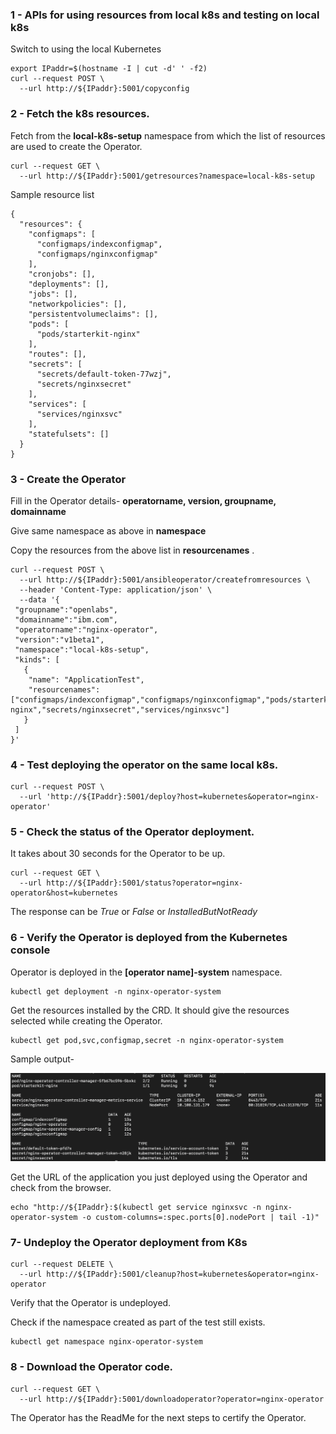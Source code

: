 ### 1 - APIs for using resources from local k8s and testing on local k8s
Switch to using the local Kubernetes

```execute
export IPaddr=$(hostname -I | cut -d' ' -f2)
curl --request POST \
  --url http://${IPaddr}:5001/copyconfig
```



### 2 - Fetch the k8s resources.

Fetch from the **local-k8s-setup** namespace from which the list of resources are used to create the Operator.

```execute
curl --request GET \
  --url http://${IPaddr}:5001/getresources?namespace=local-k8s-setup
```

Sample resource list

```
{
  "resources": {
    "configmaps": [
      "configmaps/indexconfigmap",
      "configmaps/nginxconfigmap"
    ],
    "cronjobs": [],
    "deployments": [],
    "jobs": [],
    "networkpolicies": [],
    "persistentvolumeclaims": [],
    "pods": [
      "pods/starterkit-nginx"
    ],
    "routes": [],
    "secrets": [
      "secrets/default-token-77wzj",
      "secrets/nginxsecret"
    ],
    "services": [
      "services/nginxsvc"
    ],
    "statefulsets": []
  }
}
```



### 3 - Create the Operator

Fill in the Operator details- **operatorname, version, groupname, domainname**

Give same namespace  as above in **namespace**

Copy the resources from the above list in **resourcenames** . 

```execute
curl --request POST \
  --url http://${IPaddr}:5001/ansibleoperator/createfromresources \
  --header 'Content-Type: application/json' \
  --data '{
 "groupname":"openlabs",
 "domainname":"ibm.com",
 "operatorname":"nginx-operator",
 "version":"v1beta1",
 "namespace":"local-k8s-setup",
 "kinds": [
   {
    "name": "ApplicationTest",
    "resourcenames": ["configmaps/indexconfigmap","configmaps/nginxconfigmap","pods/starterkit-nginx","secrets/nginxsecret","services/nginxsvc"]
   }
 ]
}'
```



### 4 - Test deploying the operator on the same local k8s. 

```execute
curl --request POST \
  --url 'http://${IPaddr}:5001/deploy?host=kubernetes&operator=nginx-operator'
```



### 5 - Check the status of the Operator deployment.

It takes about 30 seconds for the Operator to be up.

```execute
curl --request GET \
  --url http://${IPaddr}:5001/status?operator=nginx-operator&host=kubernetes
```

The response can be *True* or *False* or *InstalledButNotReady*



### 6 - Verify the Operator is deployed from the Kubernetes console

Operator is deployed  in the **[operator name]-system** namespace. 

```execute
kubectl get deployment -n nginx-operator-system
```

Get the resources installed by the CRD. It should give the resources selected while creating the Operator. 

```execute
kubectl get pod,svc,configmap,secret -n nginx-operator-system
```

Sample output-

![resourcescreated](../_images/resourcescreated.png)

Get the URL of the application you just deployed using the Operator and check from the browser.

```execute
echo "http://${IPaddr}:$(kubectl get service nginxsvc -n nginx-operator-system -o custom-columns=:spec.ports[0].nodePort | tail -1)"
```



### 7- Undeploy the Operator deployment from K8s

```execute
curl --request DELETE \
  --url http://${IPaddr}:5001/cleanup?host=kubernetes&operator=nginx-operator
```

Verify that the Operator is undeployed.

Check if the namespace created as part of the test still exists.

```execute
kubectl get namespace nginx-operator-system
```



### 8 - Download the Operator code.


```execute
curl --request GET \
  --url http://${IPaddr}:5001/downloadoperator?operator=nginx-operator
```

The Operator has the ReadMe for the next steps to certify the Operator.
